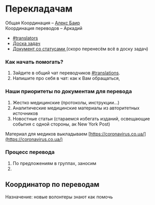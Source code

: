 # Перекладачам

Общая Координация – [Алекс Баир](http://t.me/ctalebap)  
Координация переводов – Аркадий

* [\#translators](https://discord.gg/RNFAWKT)
* [Доска задач](https://trello.com/b/VGVFJqs4/%D0%BF%D0%B5%D1%80%D0%B5%D0%B2%D0%BE%D0%B4%D1%8B)
* [Документ со статусами ](https://docs.google.com/spreadsheets/d/1y3mJShRwaG7Km6fCljnaong7L4zP73Xy22Z6hrm5iwY/edit#gid=0)\(скоро перенесём всё в доску задач\)

### Как начать помогать?

1. Зайдите в общий чат переводчиков [\#translations](https://discord.gg/UDKrqGm). 
2. Напишите про себя в чат: как к Вам обращаться,  

### Наши приоритеты по документам для перевода

1. Жестко медицинские \(протоколы, инструкции...\)
2. Аналитические медицинские материалы из авторитетных источников 
3. Новостные статьи \(стараемся избегать изданий, освещающие события с одной стороны, ак New York Post\)

 Материал для медиков выкладываем [https://coronavirus.co.ua/](https://coronavirus.co.ua/) 

### Процесс перевода

1. По предложениям в группах, заносим 
2. 
## Координатор по переводам

Назначение: новые волонтеры знают как помочь



